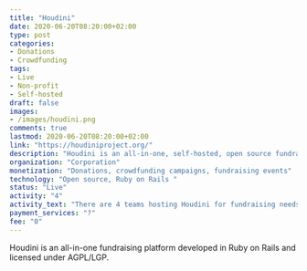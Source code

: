 ```yaml
---
title: "Houdini"
date: 2020-06-20T08:20:00+02:00
type: post
categories:
- Donations
- Crowdfunding
tags:
- Live
- Non-profit
- Self-hosted
draft: false
images:
- /images/houdini.png
comments: true
lastmod: 2020-06-20T08:20:00+02:00
link: "https://houdiniproject.org/"
description: "Houdini is an all-in-one, self-hosted, open source fundraising software developed in Ruby on Rails."
organization: "Corporation"
monetization: "Donations, crowdfunding campaigns, fundraising events"
technology: "Open source, Ruby on Rails "
status: "Live"
activity: "4"
activity_text: "There are 4 teams hosting Houdini for fundraising needs"
payment_services: "?"
fee: "0"
---
```


Houdini is an all-in-one fundraising platform developed in Ruby on Rails and licensed under AGPL/LGP. <!--more-->

